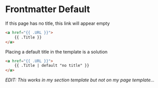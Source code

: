 # Frontmatter Default

If this page has no title, this link will appear empty

```html
<a href="{{ .URL }}">
    {{ .Title }}
</a>
```

Placing a default title in the template is a solution

```html
<a href="{{ .URL }}">
    {{ .Title | default "no title" }}
</a>
```

_EDIT: This works in my section template but not on my page template..._

